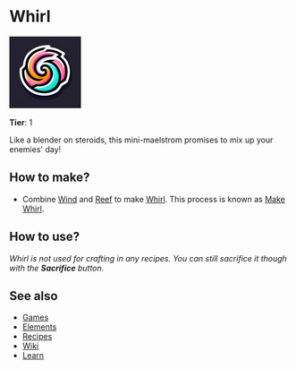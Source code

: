 # Whirl

![](../images/item.whirl.png)

**Tier**: 1

Like a blender on steroids, this mini-maelstrom promises to mix up your enemies' day!

## How to make?

* Combine [Wind](/wiki/elements/wind) and [Reef](/wiki/elements/reef) to make [Whirl](/wiki/elements/whirl). This process is known as [Make Whirl](/wiki/recipes/make-whirl).

## How to use?

_Whirl is not used for crafting in any recipes. You can still sacrifice it though with the **Sacrifice** button._

## See also

* [Games](/wiki/games)
* [Elements](/wiki/elements)
* [Recipes](/wiki/recipes)
* [Wiki](/wiki/index)
* [Learn](/learn/index)